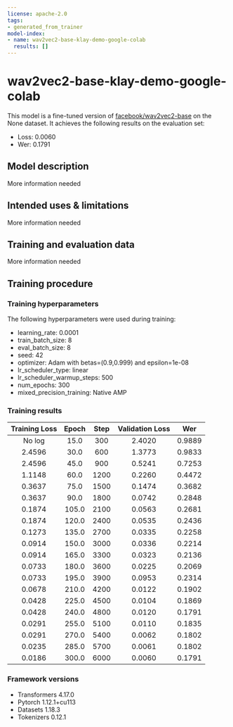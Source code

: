 ```yaml
---
license: apache-2.0
tags:
- generated_from_trainer
model-index:
- name: wav2vec2-base-klay-demo-google-colab
  results: []
---
```


<!-- This model card has been generated automatically according to the information the Trainer had access to. You
should probably proofread and complete it, then remove this comment. -->

# wav2vec2-base-klay-demo-google-colab

This model is a fine-tuned version of [facebook/wav2vec2-base](https://huggingface.co/facebook/wav2vec2-base) on the None dataset.
It achieves the following results on the evaluation set:
- Loss: 0.0060
- Wer: 0.1791

## Model description

More information needed

## Intended uses & limitations

More information needed

## Training and evaluation data

More information needed

## Training procedure

### Training hyperparameters

The following hyperparameters were used during training:
- learning_rate: 0.0001
- train_batch_size: 8
- eval_batch_size: 8
- seed: 42
- optimizer: Adam with betas=(0.9,0.999) and epsilon=1e-08
- lr_scheduler_type: linear
- lr_scheduler_warmup_steps: 500
- num_epochs: 300
- mixed_precision_training: Native AMP

### Training results

| Training Loss | Epoch | Step | Validation Loss | Wer    |
|:-------------:|:-----:|:----:|:---------------:|:------:|
| No log        | 15.0  | 300  | 2.4020          | 0.9889 |
| 2.4596        | 30.0  | 600  | 1.3773          | 0.9833 |
| 2.4596        | 45.0  | 900  | 0.5241          | 0.7253 |
| 1.1148        | 60.0  | 1200 | 0.2260          | 0.4472 |
| 0.3637        | 75.0  | 1500 | 0.1474          | 0.3682 |
| 0.3637        | 90.0  | 1800 | 0.0742          | 0.2848 |
| 0.1874        | 105.0 | 2100 | 0.0563          | 0.2681 |
| 0.1874        | 120.0 | 2400 | 0.0535          | 0.2436 |
| 0.1273        | 135.0 | 2700 | 0.0335          | 0.2258 |
| 0.0914        | 150.0 | 3000 | 0.0336          | 0.2214 |
| 0.0914        | 165.0 | 3300 | 0.0323          | 0.2136 |
| 0.0733        | 180.0 | 3600 | 0.0225          | 0.2069 |
| 0.0733        | 195.0 | 3900 | 0.0953          | 0.2314 |
| 0.0678        | 210.0 | 4200 | 0.0122          | 0.1902 |
| 0.0428        | 225.0 | 4500 | 0.0104          | 0.1869 |
| 0.0428        | 240.0 | 4800 | 0.0120          | 0.1791 |
| 0.0291        | 255.0 | 5100 | 0.0110          | 0.1835 |
| 0.0291        | 270.0 | 5400 | 0.0062          | 0.1802 |
| 0.0235        | 285.0 | 5700 | 0.0061          | 0.1802 |
| 0.0186        | 300.0 | 6000 | 0.0060          | 0.1791 |


### Framework versions

- Transformers 4.17.0
- Pytorch 1.12.1+cu113
- Datasets 1.18.3
- Tokenizers 0.12.1
